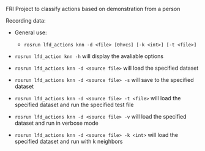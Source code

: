 FRI Project to classify actions based on demonstration from a person

Recording data:
- General use:
    - `rosrun lfd_actions knn -d <file> [0hvcs] [-k <int>] [-t <file>]`

- `rosrun lfd_action knn -h` will display the avaliable options
- `rosrun lfd_actions knn -d <source file>` will load the specified dataset
- `rosrun lfd_actions knn -d <source file> -s` will save to the specified dataset
- `rosrun lfd_actions knn -d <source file> -t <file>` will load the specified dataset and run the specified test file
- `rosrun lfd_actions knn -d <source file> -v` will load the specified dataset and run in verbose mode
- `rosrun lfd_actions knn -d <source file> -k <int>` will load the specified dataset and run with k neighbors
